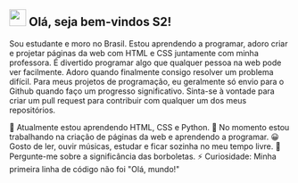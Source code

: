 <h2> <img src="https://emojis.slackmojis.com/emojis/images/1588315024/8823/hyperkitty.gif?1588315024" width="30" /> Olá, seja bem-vindos S2! </h2>

Sou estudante e moro no Brasil. Estou aprendendo a programar, adoro criar e projetar páginas da web com HTML e CSS juntamente com minha professora. É divertido programar algo que qualquer pessoa na web pode ver facilmente. Adoro quando finalmente consigo resolver um problema difícil.
Para meus projetos de programação, eu geralmente só envio para o Github quando faço um progresso significativo. Sinta-se à vontade para criar um pull request para contribuir com qualquer um dos meus repositórios.

🌱 Atualmente estou aprendendo HTML, CSS e Python. 🔭 No momento estou trabalhando na criação de páginas da web e aprendendo a programar. 😀 Gosto de ler, ouvir músicas, estudar e ficar sozinha no meu tempo livre. 💬 Pergunte-me sobre a significância das borboletas. ⚡ Curiosidade: Minha primeira linha de código não foi "Olá, mundo!"
